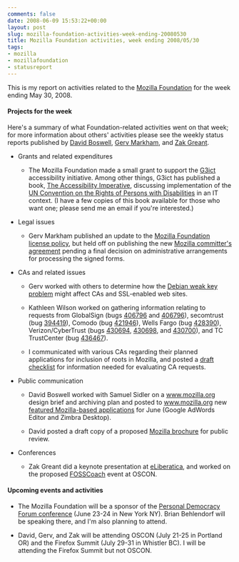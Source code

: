 ```yaml
---
comments: false
date: 2008-06-09 15:53:22+00:00
layout: post
slug: mozilla-foundation-activities-week-ending-20080530
title: Mozilla Foundation activities, week ending 2008/05/30
tags:
- mozilla
- mozillafoundation
- statusreport
---
```


This is my report on activities related to the [Mozilla Foundation](http://www.mozilla.org/foundation/) for the week ending May 30, 2008.


#### Projects for the week


Here's a summary of what Foundation-related activities went on that week; for more information about others' activities please see the weekly status reports published by [David Boswell](http://davidwboswell.wordpress.com/), [Gerv Markham](http://weblogs.mozillazine.org/gerv/), and [Zak Greant](http://zak.greant.com/).



	
  * Grants and related expenditures

	
    * The Mozilla Foundation made a small grant to support the [G3ict](http://g3ict.com/) accessibility initiative. Among other things, G3ict has published a book, [The Accessibility Imperative](http://g3ict.com/resource_center/g3ict_book_-_the_accessibility_imperative), discussing implementation of the [UN Convention on the Rights of Persons with Disabilities](http://www.un.org/disabilities/convention/conventionfull.shtml) in an IT context. (I have a few copies of this book available for those who want one; please send me an email if you're interested.)




	
  * Legal issues

	
    * Gerv Markham published an update to the [Mozilla Foundation license policy](http://www.mozilla.org/MPL/license-policy.html), but held off on publishing the new [Mozilla committer's agreement](http://wiki.mozilla.org/Committers_Agreement) pending a final decision on administrative arrangements for processing the signed forms.




	
  * CAs and related issues

	
    * Gerv worked with others to determine how the [Debian weak key problem](http://wiki.debian.org/SSLkeys) might affect CAs and SSL-enabled web sites.

	
    * Kathleen Wilson worked on gathering information relating to requests from GlobalSign (bugs [406796](https://bugzilla.mozilla.org/show_bug.cgi?id=406794) and [406796](https://bugzilla.mozilla.org/show_bug.cgi?id=406796)), secomtrust (bug [394419](https://bugzilla.mozilla.org/show_bug.cgi?id=394419)), Comodo (bug [421946](https://bugzilla.mozilla.org/show_bug.cgi?id=421946)), Wells Fargo (bug [428390](https://bugzilla.mozilla.org/show_bug.cgi?id=428390)), Verizon/CyberTrust (bugs [430694](https://bugzilla.mozilla.org/show_bug.cgi?id=430694), [430698](https://bugzilla.mozilla.org/show_bug.cgi?id=430698), and [430700](https://bugzilla.mozilla.org/show_bug.cgi?id=430700)), and TC TrustCenter (bug [436467](https://bugzilla.mozilla.org/show_bug.cgi?id=436467)).

	
    * I communicated with various CAs regarding their planned applications for inclusion of roots in Mozilla, and posted a [draft checklist](http://wiki.mozilla.org/CA:Information_checklist) for information needed for evaluating CA requests.




	
  * Public communication

	
    * David Boswell worked with Samuel Sidler on a www.mozilla.org design brief and archiving plan and posted to www.mozilla.org new [featured Mozilla-based applications](http://www.mozilla.org/projects/#poweredby) for June (Google AdWords Editor and Zimbra Desktop).

	
    * David posted a draft copy of a proposed [Mozilla brochure](http://davidwboswell.wordpress.com/2008/05/30/creating-a-mozilla-brochure/) for public review.




	
  * Conferences

	
    * Zak Greant did a keynote presentation at [eLiberatica](http://eliberatica.ro/2008/), and worked on the proposed [FOSSCoach](http://fosscoach.wikia.com/wiki/FOSSCoach) event at OSCON.







#### Upcoming events and activities





	
  * The Mozilla Foundation will be a sponsor of the [Personal Democracy Forum conference](http://pdf2008.confabb.com/conferences/60420-personal-democracy-forum-2008) (June 23-24 in New York NY). Brian Behlendorf will be speaking there, and I'm also planning to attend.


  * David, Gerv, and Zak will be attending OSCON (July 21-25 in Portland OR) and the Firefox Summit (July 29-31 in Whistler BC). I will be attending the Firefox Summit but not OSCON.


